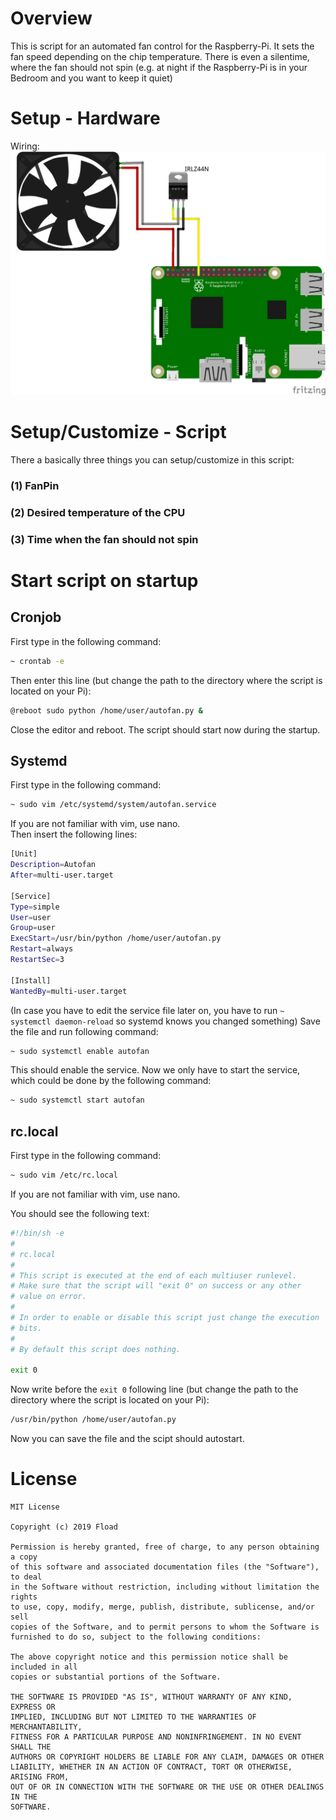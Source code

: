 # Overview
This is script for an automated fan control for the Raspberry-Pi. It sets the fan speed depending on the chip temperature. There is even a silentime, where the fan should not spin (e.g. at night if the Raspberry-Pi is in your Bedroom and you want to keep it quiet)

# Setup - Hardware
Wiring:  
![alt text](https://github.com/Fload2000/Autofan/blob/master/src/img/wiring.png "Wiring")

# Setup/Customize - Script
There a basically three things you can setup/customize in this script:
### (1) FanPin

### (2) Desired temperature of the CPU

### (3) Time when the fan should not spin


# Start script on startup

## Cronjob
First type in the following command: 
```sh
~ crontab -e
```
Then enter this line (but change the path to the directory where the script is located on your Pi):
```sh
@reboot sudo python /home/user/autofan.py &
```
Close the editor and reboot. The script should start now during the startup.

## Systemd
First type in the following command:
```sh
~ sudo vim /etc/systemd/system/autofan.service
```
If you are not familiar with vim, use nano.  
Then insert the following lines:
```sh
[Unit]
Description=Autofan
After=multi-user.target

[Service]
Type=simple
User=user
Group=user
ExecStart=/usr/bin/python /home/user/autofan.py
Restart=always
RestartSec=3

[Install]
WantedBy=multi-user.target
```
(In case you have to edit the service file later on, you have to run `~ systemctl daemon-reload` so systemd knows you changed something)
Save the file and run following command:
```sh
~ sudo systemctl enable autofan
```
This should enable the service.
Now we only have to start the service, which could be done by the following command:
```sh
~ sudo systemctl start autofan
```

## rc.local
First type in the following command:
```sh
~ sudo vim /etc/rc.local
```
If you are not familiar with vim, use nano.

You should see the following text:
```sh
#!/bin/sh -e
#
# rc.local
#
# This script is executed at the end of each multiuser runlevel.
# Make sure that the script will "exit 0" on success or any other
# value on error.
#
# In order to enable or disable this script just change the execution
# bits.
#
# By default this script does nothing.

exit 0
```
Now write before the `exit 0` following line (but change the path to the directory where the script is located on your Pi):
```sh
/usr/bin/python /home/user/autofan.py
```
Now you can save the file and the scipt should autostart.

# License

```
MIT License

Copyright (c) 2019 Fload

Permission is hereby granted, free of charge, to any person obtaining a copy
of this software and associated documentation files (the "Software"), to deal
in the Software without restriction, including without limitation the rights
to use, copy, modify, merge, publish, distribute, sublicense, and/or sell
copies of the Software, and to permit persons to whom the Software is
furnished to do so, subject to the following conditions:

The above copyright notice and this permission notice shall be included in all
copies or substantial portions of the Software.

THE SOFTWARE IS PROVIDED "AS IS", WITHOUT WARRANTY OF ANY KIND, EXPRESS OR
IMPLIED, INCLUDING BUT NOT LIMITED TO THE WARRANTIES OF MERCHANTABILITY,
FITNESS FOR A PARTICULAR PURPOSE AND NONINFRINGEMENT. IN NO EVENT SHALL THE
AUTHORS OR COPYRIGHT HOLDERS BE LIABLE FOR ANY CLAIM, DAMAGES OR OTHER
LIABILITY, WHETHER IN AN ACTION OF CONTRACT, TORT OR OTHERWISE, ARISING FROM,
OUT OF OR IN CONNECTION WITH THE SOFTWARE OR THE USE OR OTHER DEALINGS IN THE
SOFTWARE.
```